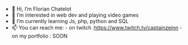 - 👋 Hi, I’m Florian Chatelot
- 👀 I’m interested in web dev and playing video games
- 🌱 I’m currently learning Js, php, python and SQL
- 📫 You can reach me:
                        - on twitch :https://www.twitch.tv/captainzeinn 
                        - on my portfolio : SOON 

